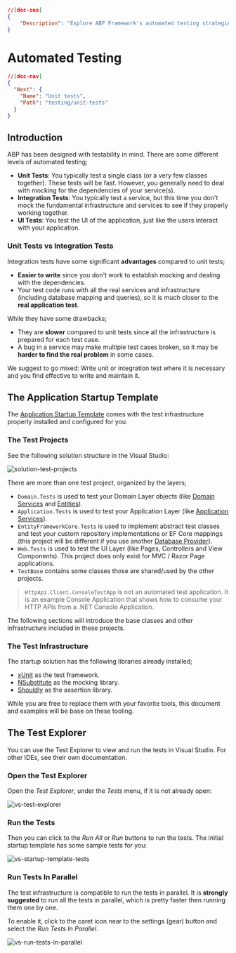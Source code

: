 ```json
//[doc-seo]
{
    "Description": "Explore ABP Framework's automated testing strategies, including unit, integration, and UI tests, to enhance your application's reliability and performance."
}
```

# Automated Testing

````json
//[doc-nav]
{
  "Next": {
    "Name": "Unit tests",
    "Path": "testing/unit-tests"
  }
}
````

## Introduction

ABP has been designed with testability in mind. There are some different levels of automated testing;

* **Unit Tests**: You typically test a single class (or a very few classes together). These tests will be fast. However, you generally need to deal with mocking for the dependencies of your service(s).
* **Integration Tests**: You typically test a service, but this time you don't mock the fundamental infrastructure and services to see if they properly working together.
* **UI Tests**: You test the UI of the application, just like the users interact with your application.

### Unit Tests vs Integration Tests

Integration tests have some significant **advantages** compared to unit tests;

* **Easier to write** since you don't work to establish mocking and dealing with the dependencies.
* Your test code runs with all the real services and infrastructure (including database mapping and queries), so it is much closer to the **real application test**.

While they have some drawbacks;

* They are **slower** compared to unit tests since all the infrastructure is prepared for each test case.
* A bug in a service may make multiple test cases broken, so it may be **harder to find the real problem** in some cases.

We suggest to go mixed: Write unit or integration test where it is necessary and you find effective to write and maintain it.

## The Application Startup Template

The [Application Startup Template](../solution-templates/layered-web-application/index.md) comes with the test infrastructure properly installed and configured for you.

### The Test Projects

See the following solution structure in the Visual Studio:

![solution-test-projects](../images/solution-test-projects.png)

There are more than one test project, organized by the layers;

* `Domain.Tests` is used to test your Domain Layer objects (like [Domain Services](../framework/architecture/best-practices/domain-services.md) and [Entities](../framework/architecture/domain-driven-design/entities.md)).
* `Application.Tests` is used to test your Application Layer (like [Application Services](../framework/architecture/domain-driven-design/application-services.md)).
* `EntityFrameworkCore.Tests` is used to implement abstract test classes and test your custom repository implementations or EF Core mappings (this project will be different if you use another [Database Provider](../framework/data/index.md)).
* `Web.Tests` is used to test the UI Layer (like Pages, Controllers and View Components). This project does only exist for MVC / Razor Page applications.
* `TestBase` contains some classes those are shared/used by the other projects.

> `HttpApi.Client.ConsoleTestApp` is not an automated test application. It is an example Console Application that shows how to consume your HTTP APIs from a .NET Console Application.

The following sections will introduce the base classes and other infrastructure included in these projects.

### The Test Infrastructure

The startup solution has the following libraries already installed;

* [xUnit](https://xunit.net/) as the test framework.
* [NSubstitute](https://nsubstitute.github.io/) as the mocking library.
* [Shouldly](https://github.com/shouldly/shouldly) as the assertion library.

While you are free to replace them with your favorite tools, this document and examples will be base on these tooling.

## The Test Explorer

You can use the Test Explorer to view and run the tests in Visual Studio. For other IDEs, see their own documentation.

### Open the Test Explorer

Open the *Test Explorer*, under the *Tests* menu, if it is not already open:

![vs-test-explorer](../images/vs-test-explorer.png)

### Run the Tests

Then you can click to the *Run All* or *Run* buttons to run the tests. The initial startup template has some sample tests for you: 

![vs-startup-template-tests](../images/vs-startup-template-tests.png)

### Run Tests In Parallel

The test infrastructure is compatible to run the tests in parallel. It is **strongly suggested** to run all the tests in parallel, which is pretty faster then running them one by one.

To enable it, click to the caret icon near to the settings (gear) button and select the *Run Tests In Parallel*.

![vs-run-tests-in-parallel](../images/vs-run-tests-in-parallel.png)


